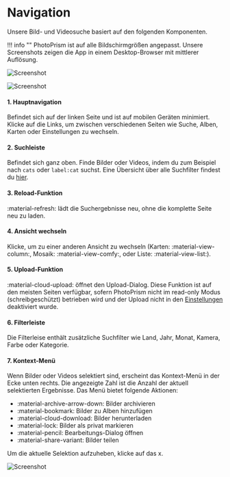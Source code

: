 # Navigation
Unsere Bild- und Videosuche basiert auf den folgenden Komponenten. 

!!! info ""
    PhotoPrism ist auf alle Bildschirmgrößen angepasst. Unsere Screenshots zeigen die App in einem Desktop-Browser mit mittlerer Auflösung.

![Screenshot](img/nav1edited.png)

![Screenshot](img/nav2edited.png)

#### 1. Hauptnavigation

Befindet sich auf der linken Seite und ist auf mobilen Geräten minimiert. Klicke auf die Links, um zwischen verschiedenen Seiten wie Suche, Alben, Karten oder Einstellungen zu wechseln.

#### 2. Suchleiste

Befindet sich ganz oben. Finde Bilder oder Videos, indem du zum Beispiel nach `cats` oder `label:cat` suchst. Eine Übersicht über alle Suchfilter findest du [hier](organize/search.md).

#### 3. Reload-Funktion

:material-refresh: lädt die Suchergebnisse neu, ohne die komplette Seite neu zu laden.

#### 4. Ansicht wechseln

Klicke, um zu einer anderen Ansicht zu wechseln (Karten: :material-view-column:, Mosaik: :material-view-comfy:, oder Liste: :material-view-list:).

#### 5. Upload-Funktion

:material-cloud-upload: öffnet den Upload-Dialog. Diese Funktion ist auf den meisten Seiten verfügbar, sofern PhotoPrism nicht im read-only Modus (schreibgeschützt) betrieben wird und der Upload nicht in den  [Einstellungen](settings/general.md) deaktiviert wurde.

#### 6. Filterleiste

Die Filterleise enthält zusätzliche Suchfilter wie Land, Jahr, Monat, Kamera, Farbe oder Kategorie.

#### 7. Kontext-Menü

Wenn Bilder oder Videos selektiert sind, erscheint das Kontext-Menü in der Ecke unten rechts. Die angezeigte Zahl ist die Anzahl der aktuell selektierten Ergebnisse. Das Menü bietet folgende Aktionen:

* :material-archive-arrow-down: Bilder archivieren
* :material-bookmark: Bilder zu Alben hinzufügen
* :material-cloud-download: Bilder herunterladen
* :material-lock: Bilder als privat markieren
* :material-pencil: Bearbeitungs-Dialog öffnen
* :material-share-variant: Bilder teilen

Um die aktuelle Selektion aufzuheben, klicke auf das x.

![Screenshot](img/nav3edited.png)
